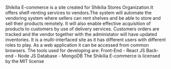 
Shikilia E-commerce is a site created for Shikilia Stores Organization.It offers shelf-renting services to vendors.The system will automate the vendoring system where sellers can rent shelves and be able to store and sell their products remotely.  It will also enable effective acquisition of products to customers by use of delivery services. Customers orders are tracked and the vendor together with the administator will have updated inventories. It is a multi-interfaced site as it has different users with different roles to play. As a web application it can be accessed from common browsers.
The tools used for developing are: Front-End - React JS
                                   Back-end  - Node JS 
                                   Database  - MongoDB
The Shikilia E-commerce is licensed by the MIT license


